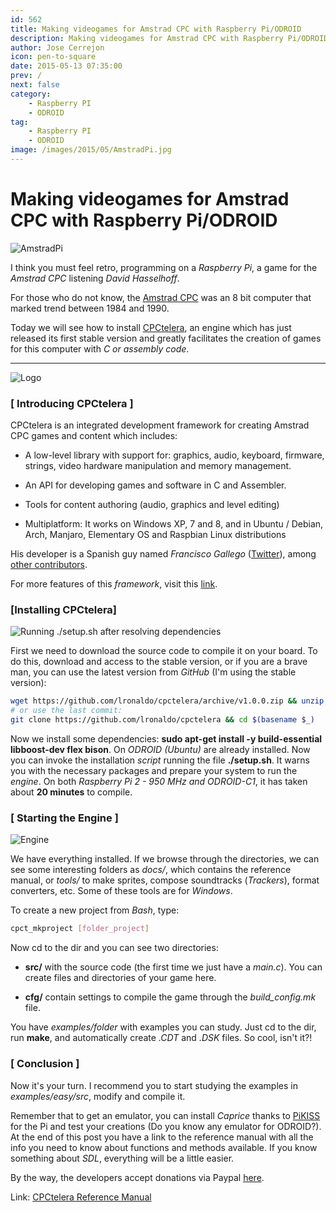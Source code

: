 ```yaml
---
id: 562
title: Making videogames for Amstrad CPC with Raspberry Pi/ODROID
description: Making videogames for Amstrad CPC with Raspberry Pi/ODROID
author: Jose Cerrejon
icon: pen-to-square
date: 2015-05-13 07:35:00
prev: /
next: false
category:
    - Raspberry PI
    - ODROID
tag:
    - Raspberry PI
    - ODROID
image: /images/2015/05/AmstradPi.jpg
---
```


# Making videogames for Amstrad CPC with Raspberry Pi/ODROID

![AmstradPi](/images/2015/05/AmstradPi.jpg)

I think you must feel retro, programming on a _Raspberry Pi_, a game for the _Amstrad CPC_ listening _David Hasselhoff_.

For those who do not know, the [Amstrad CPC](https://en.wikipedia.org/wiki/Amstrad_CPC) was an 8 bit computer that marked trend between 1984 and 1990.

Today we will see how to install [CPCtelera](https://github.com/lronaldo/cpctelera), an engine which has just released its first stable version and greatly facilitates the creation of games for this computer with _C or assembly code_.

---

![Logo](/images/2015/05/cpctelera_logo.png)

### [ Introducing CPCtelera ]

CPCtelera is an integrated development framework for creating Amstrad CPC games and content which includes:

-   A low-level library with support for: graphics, audio, keyboard, firmware, strings, video hardware manipulation and memory management.

-   An API for developing games and software in C and Assembler.

-   Tools for content authoring (audio, graphics and level editing)

-   Multiplatform: It works on Windows XP, 7 and 8, and in Ubuntu / Debian, Arch, Manjaro, Elementary OS and Raspbian Linux distributions

His developer is a Spanish guy named _Francisco Gallego_ ([Twitter](https://twitter.com/frangallegobr)), among [other contributors](https://lronaldo.github.io/cpctelera/files/authors-txt.html).

For more features of this _framework_, visit this [link](https://lronaldo.github.io/cpctelera/files/readme-txt.html#Welcome_to_CPCtelera!).

### [Installing CPCtelera]

![Running ./setup.sh after resolving dependencies](/images/2015/05/cpctelera_s0.png "Running ./setup.sh after resolving dependencies")

First we need to download the source code to compile it on your board. To do this, download and access to the stable version, or if you are a brave man, you can use the latest version from _GitHub_ (I'm using the stable version):

```bash
wget https://github.com/lronaldo/cpctelera/archive/v1.0.0.zip && unzip -nq $(basename $_) && rm $(basename $_) && cd cpctelera-1.0.0/
# or use the last commit:
git clone https://github.com/lronaldo/cpctelera && cd $(basename $_)
```

Now we install some dependencies: **sudo apt-get install -y build-essential libboost-dev flex bison**. On _ODROID (Ubuntu)_ are already installed. Now you can invoke the installation _script_ running the file **./setup.sh**. It warns you with the necessary packages and prepare your system to run the _engine_. On both _Raspberry Pi 2 - 950 MHz and ODROID-C1_, it has taken about **20 minutes** to compile.

### [ Starting the Engine ]

![Engine](/images/2015/05/cpct_creatingMaskedSprites.png)

We have everything installed. If we browse through the directories, we can see some interesting folders as _docs/_, which contains the reference manual, or _tools/_ to make sprites, compose soundtracks (_Trackers_), format converters, etc. Some of these tools are for _Windows_.

To create a new project from _Bash_, type:

```bash
cpct_mkproject [folder_project]
```

Now cd to the dir and you can see two directories:

-   **src/** with the source code (the first time we just have a _main.c_). You can create files and directories of your game here.

-   **cfg/** contain settings to compile the game through the _build_config.mk_ file.

You have _examples/folder_ with examples you can study. Just cd to the dir, run **make**, and automatically create _.CDT_ and _.DSK_ files. So cool, isn't it?!

### [ Conclusion ]

Now it's your turn. I recommend you to start studying the examples in _examples/easy/src_, modify and compile it.

Remember that to get an emulator, you can install _Caprice_ thanks to [PiKISS](https://github.com/jmcerrejon/PiKISS) for the Pi and test your creations (Do you know any emulator for ODROID?). At the end of this post you have a link to the reference manual with all the info you need to know about functions and methods available. If you know something about _SDL_, everything will be a little easier.

By the way, the developers accept donations via Paypal [here](https://www.paypal.com/uk/cgi-bin/webscr?cmd=_flow&SESSION=oCTrbk98rrTlG8Le1oxpuu4PNw1mX79vza1hHmhB0rNN3AA-Jqe9yrm6EIu&dispatch=5885d80a13c0db1f8e263663d3faee8d99e4111b56ef0eae45e68b8988f5b2dd).

Link: [CPCtelera Reference Manual](https://lronaldo.github.io/cpctelera/files/readme-txt.html)
